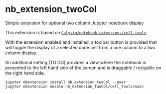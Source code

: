 # nb_extension_twoCol

Simple extension for optional two column Jupyter notebook display

This extension is based on [`Calysto/notebook-extensions/cell-tools`](https://github.com/Calysto/notebook-extensions).

With the extension enabled and installed, a toolbar button is provided that will toggle the display of a selected code cell from a one column to a two column display.

An additional setting (TO DO) provides a view where the notebook is presented to the left hand side of the screen and is draggable / resizable on the right hand side.

```
jupyter nbextension install nb_extension_twoCol --user
jupyter nbextension enable nb_extension_twoCol/cell_tools/main
```
